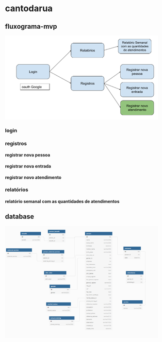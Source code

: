 # cantodarua

## fluxograma-mvp

![Fluxograma](fluxograma-mvp.png)

### login

### registros

#### registrar nova pessoa

#### registrar nova entrada

#### registrar novo atendimento

### relatórios

#### relatório semanal com as quantidades de atendimentos

## database

![Database](database.png)

